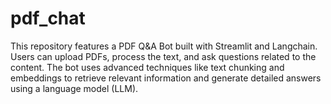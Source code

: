 # pdf_chat
This repository features a PDF Q&amp;A Bot built with Streamlit and Langchain. Users can upload PDFs, process the text, and ask questions related to the content. The bot uses advanced techniques like text chunking and embeddings to retrieve relevant information and generate detailed answers using a language model (LLM).

